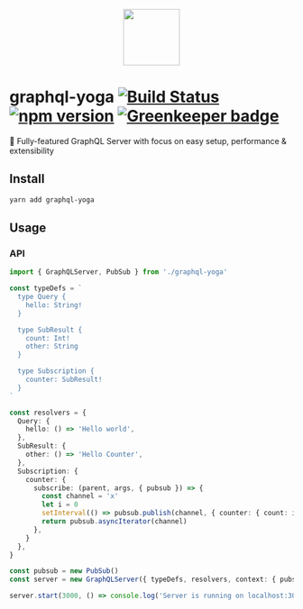 <p align="center"><img src="https://imgur.com/Sv6j0B6.png" width="100" /></p>

# graphql-yoga [![Build Status](https://travis-ci.org/graphcool/graphql-yoga.svg?branch=master)](https://travis-ci.org/graphcool/graphql-yoga) [![npm version](https://badge.fury.io/js/graphql-yoga.svg)](https://badge.fury.io/js/graphql-yoga) [![Greenkeeper badge](https://badges.greenkeeper.io/graphcool/graphql-yoga.svg)](https://greenkeeper.io/)

🧘 Fully-featured GraphQL Server with focus on easy setup, performance &amp; extensibility

## Install

```sh
yarn add graphql-yoga
```

## Usage

### API

```ts
import { GraphQLServer, PubSub } from './graphql-yoga'

const typeDefs = `
  type Query {
    hello: String!
  }

  type SubResult {
    count: Int!
    other: String
  }

  type Subscription {
    counter: SubResult!
  }
`

const resolvers = {
  Query: {
    hello: () => 'Hello world',
  },
  SubResult: {
    other: () => 'Hello Counter',
  },
  Subscription: {
    counter: {
      subscribe: (parent, args, { pubsub }) => {
        const channel = 'x'
        let i = 0
        setInterval(() => pubsub.publish(channel, { counter: { count: i++ } }), 2000)
        return pubsub.asyncIterator(channel)
      },
    }
  },
}

const pubsub = new PubSub()
const server = new GraphQLServer({ typeDefs, resolvers, context: { pubsub } })

server.start(3000, () => console.log('Server is running on localhost:3000'))
```
